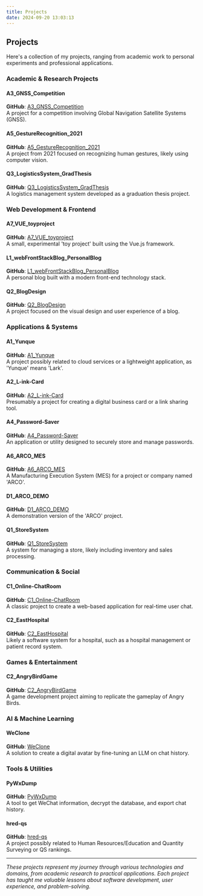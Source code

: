 ```yaml
---
title: Projects
date: 2024-09-20 13:03:13
---
```


## Projects

Here's a collection of my projects, ranging from academic work to personal experiments and professional applications.

### Academic & Research Projects

#### A3_GNSS_Competition
**GitHub**: [A3_GNSS_Competition](https://github.com/BufferHund/A3_GNSS_Competition)  
A project for a competition involving Global Navigation Satellite Systems (GNSS).

#### A5_GestureRecognition_2021
**GitHub**: [A5_GestureRecognition_2021](https://github.com/BufferHund/A5_GestureRecognition_2021)  
A project from 2021 focused on recognizing human gestures, likely using computer vision.

#### Q3_LogisticsSystem_GradThesis
**GitHub**: [Q3_LogisticsSystem_GradThesis](https://github.com/BufferHund/Q3_LogisticsSystem_GradThesis)  
A logistics management system developed as a graduation thesis project.

### Web Development & Frontend

#### A7_VUE_toyproject
**GitHub**: [A7_VUE_toyproject](https://github.com/BufferHund/A7_VUE_toyproject)  
A small, experimental 'toy project' built using the Vue.js framework.

#### L1_webFrontStackBlog_PersonalBlog
**GitHub**: [L1_webFrontStackBlog_PersonalBlog](https://github.com/BufferHund/L1_webFrontStackBlog_PersonalBlog)  
A personal blog built with a modern front-end technology stack.

#### Q2_BlogDesign
**GitHub**: [Q2_BlogDesign](https://github.com/BufferHund/Q2_BlogDesign)  
A project focused on the visual design and user experience of a blog.

### Applications & Systems

#### A1_Yunque
**GitHub**: [A1_Yunque](https://github.com/BufferHund/A1_Yunque)  
A project possibly related to cloud services or a lightweight application, as 'Yunque' means 'Lark'.

#### A2_L-ink-Card
**GitHub**: [A2_L-ink-Card](https://github.com/BufferHund/A2_L-ink-Card)  
Presumably a project for creating a digital business card or a link sharing tool.

#### A4_Password-Saver
**GitHub**: [A4_Password-Saver](https://github.com/BufferHund/A4_Password-Saver)  
An application or utility designed to securely store and manage passwords.

#### A6_ARCO_MES
**GitHub**: [A6_ARCO_MES](https://github.com/BufferHund/A6_ARCO_MES)  
A Manufacturing Execution System (MES) for a project or company named 'ARCO'.

#### D1_ARCO_DEMO
**GitHub**: [D1_ARCO_DEMO](https://github.com/BufferHund/D1_ARCO_DEMO)  
A demonstration version of the 'ARCO' project.

#### Q1_StoreSystem
**GitHub**: [Q1_StoreSystem](https://github.com/BufferHund/Q1_StoreSystem)  
A system for managing a store, likely including inventory and sales processing.

### Communication & Social

#### C1_Online-ChatRoom
**GitHub**: [C1_Online-ChatRoom](https://github.com/BufferHund/C1_Online-ChatRoom)  
A classic project to create a web-based application for real-time user chat.

#### C2_EastHospital
**GitHub**: [C2_EastHospital](https://github.com/BufferHund/C2_EastHospital)  
Likely a software system for a hospital, such as a hospital management or patient record system.

### Games & Entertainment

#### C2_AngryBirdGame
**GitHub**: [C2_AngryBirdGame](https://github.com/BufferHund/C2_AngryBirdGame)  
A game development project aiming to replicate the gameplay of Angry Birds.

### AI & Machine Learning

#### WeClone
**GitHub**: [WeClone](https://github.com/BufferHund/WeClone)  
A solution to create a digital avatar by fine-tuning an LLM on chat history.

### Tools & Utilities

#### PyWxDump
**GitHub**: [PyWxDump](https://github.com/BufferHund/PyWxDump)  
A tool to get WeChat information, decrypt the database, and export chat history.

#### hred-qs
**GitHub**: [hred-qs](https://github.com/BufferHund/hred-qs)  
A project possibly related to Human Resources/Education and Quantity Surveying or QS rankings.

---

*These projects represent my journey through various technologies and domains, from academic research to practical applications. Each project has taught me valuable lessons about software development, user experience, and problem-solving.* 